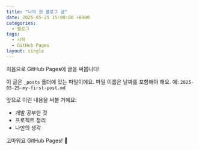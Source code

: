 ```yaml
---
title: "나의 첫 블로그 글"
date: 2025-05-25 15:00:00 +0900
categories:
  - 블로그
tags:
  - 시작
  - GitHub Pages
layout: single
---
```


처음으로 GitHub Pages에 글을 써봅니다!

이 글은 `_posts` 폴더에 있는 파일이에요. 파일 이름은 날짜를 포함해야 해요. 예: `2025-05-25-my-first-post.md`

앞으로 이런 내용을 써볼 거예요:
- 개발 공부한 것
- 프로젝트 정리
- 나만의 생각

고마워요 GitHub Pages! 🎉
